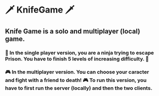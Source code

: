 # 🗡️ KnifeGame 🗡️


## Knife Game is a solo and multiplayer (local) game.


### 🥷 In the single player version, you are a ninja trying to escape Prison. You have to finish 5 levels of increasing difficulty. 🥷

### 🎮 In the multiplayer version. You can choose your caracter and fight with a friend to death! 🎮 To run this version, you have to first run the server (locally) and then the two clients.

